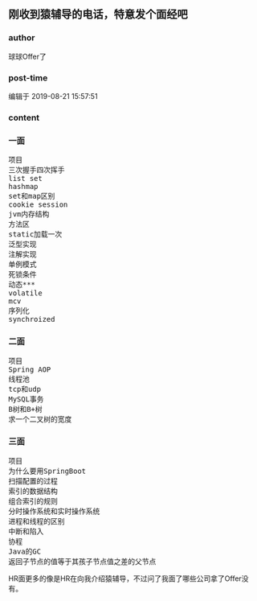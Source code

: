 ## 刚收到猿辅导的电话，特意发个面经吧
### author 
球球Offer了
### post-time 

编辑于  2019-08-21 15:57:51
### content 
<div class="post-topic-des nc-post-content">
 <h3>
  一面
 </h3>
 <pre class="prettyprint">项目
三次握手四次挥手
list set
hashmap
set和map区别
cookie session
jvm内存结构
方法区
static加载一次
泛型实现
注解实现
单例模式
死锁条件
动态***
volatile
mcv
序列化
synchroized</pre>
 <h3>
  二面
 </h3>
 <pre class="prettyprint">项目
Spring AOP
线程池
tcp和udp
MySQL事务
B树和B+树
求一个二叉树的宽度</pre>
 <h3>
  三面
 </h3>
 <pre class="prettyprint">项目
为什么要用SpringBoot
扫描配置的过程
索引的数据结构
组合索引的规则
分时操作系统和实时操作系统
进程和线程的区别
中断和陷入
协程
Java的GC
返回子节点的值等于其孩子节点值之差的父节点</pre>
 <p>
  HR面更多的像是HR在向我介绍猿辅导，不过问了我面了哪些公司拿了Offer没有。
 </p>
</div>
